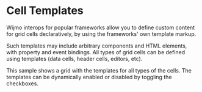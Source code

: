 Cell Templates
==============

Wijmo interops for popular frameworks allow you to define custom content for
grid cells declaratively, by using the frameworks' own template markup.

Such templates may include arbitrary components and HTML elements, with
property and event bindings. All types of grid cells can be defined using
templates (data cells, header cells, editors, etc).

This sample shows a grid with the templates for all types of the cells.
The templates can be dynamically enabled or disabled by toggling the
checkboxes.